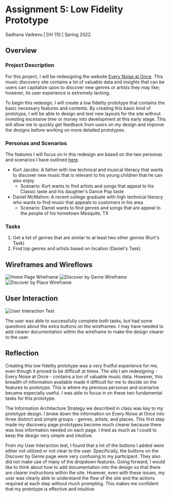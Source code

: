 # Assignment 5: Low Fidelity Prototype

Sadhana Vadrevu | DH 110 | Spring 2022

## Overview

### Project Description
For this project, I will be redesigning the website [Every Noise at Once](https://everynoise.com). This music discovery site contains a lot of valuable data and insights that can be users can capitalize upon to discover new genres or artists they may like; however, its user experience is extremely lacking.

To begin this redesign, I will create a low fidelity prototype that contains the basic necessary features and contents. By creating this basic kind of prototype, I will be able to design and test new layouts for the site without investing excessive time or money into development at this early stage. This will allow me to quickly get feedback from users on my design and improve the designs before working on more detailed prototypes.

### Personas and Scenarios
The features I will focus on in this redesign are based on the two personas and scenarios I have outlined [here](https://github.com/sadhanavadrevu/DH110/blob/main/storytelling/Assignment4.md).
- Kurt Jacobs: A father with low technical and musical literacy that wants to discover new music that is relevant to his young children that he can also enjoy
  - Scenario: Kurt wants to find artists and songs that appeal to his Classic taste and his daughter's Dance Pop taste
- Daniel McMahon: A recent college graduate with high technical literacy who wants to find music that appeals to customers in his area
  - Scenario: Daniel wants to find genres and songs that are appeal to the people of his hometown Mesquite, TX

### Tasks
1. Get a list of genres that are similar to at least two other genres (Kurt's Task)
3. Find top genres and artists based on location (Daniel's Task)

## Wireframes and Wireflows
![Home Page Wireframe](https://user-images.githubusercontent.com/20260950/167941039-ce9da66f-d44d-43b6-a8c4-322c67d89c39.jpg)
![Discover by Genre Wireframe](https://user-images.githubusercontent.com/20260950/167941044-f3e55566-812c-4c50-bee6-ccc6f20dfcfb.jpg)
![Discover by Place Wireframe](https://user-images.githubusercontent.com/20260950/167941065-16ffb8cf-e266-4b4e-8119-914aecc4141f.jpg)

## User Interaction
![User Interaction Test](https://user-images.githubusercontent.com/20260950/167941781-c06d09ed-8471-4a0c-aa31-5b9d7ac6eaf5.jpg)

The user was able to successfully complete both tasks, but had some questions about the extra buttons on the wireframes. I may have needed to add clearer documentation within the wireframe to make the design clearer to the user.

## Reflection
Creating this low fidelity prototype was a very fruitful experience for me, even though it proved to be difficult at times. The site I am redesigning - Every Noise at Once - contains a ton of valuable music data. However, this breadth of information available made it difficult for me to decide on the features to prototype. This is where my previous personas and scenarios became especially useful. I was able to focus in on these two fundamental tasks for this prototype.

The Information Architecture Strategy we described in class was key to my prototype design. I broke down the information on Every Noise at Once into three distinct and simple groups - genres, artists, and places. This first step made my discovery page prototypes become much clearer because there was less information needed on each page. I tried as much as I could to keep the design very simple and intuitive.

From my User Interaction test, I found that a lot of the buttons I added were either not utilized or not clear to the user. Specifically, the buttons on the Discover by Genre page were very confusing to my participant. They also did not make use of many of the dropdown features. Going forward, I would like to think about how to add documentation into the design so that there are clearer instructions within the site. However, even with these issues, my user was clearly able to understand the flow of the site and the actions required at each step without much prompting. This makes me confident that my prototype is effective and intuitive.

